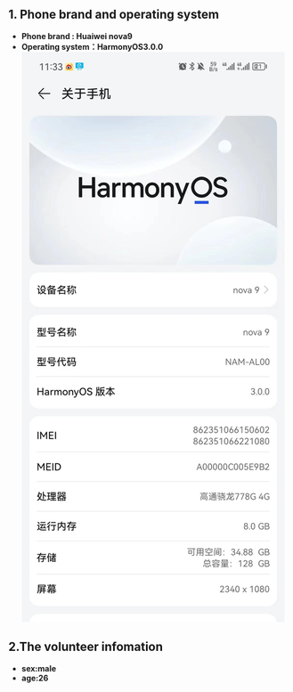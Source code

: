 ## 1. Phone brand and operating system
* **Phone brand : Huaiwei nova9**
*  **Operating system：HarmonyOS3.0.0**
 ![Alt](./10Hz/Indoor/../../The%20branch%20and%20system%20of%20the%20mobile%20phone.jpg)
## 2.The volunteer infomation
* **sex:male**
* **age:26**
